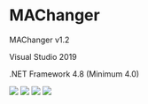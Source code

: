 # MAChanger
  <p>MAChanger v1.2</p>
  <p>Visual Studio 2019</p>
  <p>.NET Framework 4.8 (Minimum 4.0)</p>
  <img src="https://www.photo.herominyum.com/resimler/2020/03/18/INc7.png" />
  <img src="https://www.photo.herominyum.com/resimler/2020/03/25/IjjE.png" />
  <img src="https://www.photo.herominyum.com/resimler/2020/03/18/ItdT.png" />
  <img src="https://www.photo.herominyum.com/resimler/2020/03/18/Iyvq.png" />
